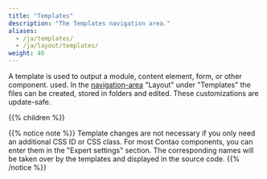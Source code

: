 ```yaml
---
title: "Templates"
description: "The Templates navigation area."
aliases:
  - /ja/templates/
  - /ja/layout/templates/
weight: 40
---
```


A template is used to output a module, content element, form, or other component.
used. In the [navigation-area](../../administration-area/accessing-and-structure-of-the-backend/#the-navigation-area)
"Layout" under "Templates" the files can be created, stored in folders and edited. These customizations are update-safe.

{{% children %}}

{{% notice note %}}
Template changes are not necessary if you only need an additional CSS ID or CSS class. For most
Contao components, you can enter them in the "Expert settings" section. The corresponding names
will be taken over by the templates and displayed in the source code.
{{% /notice %}}
